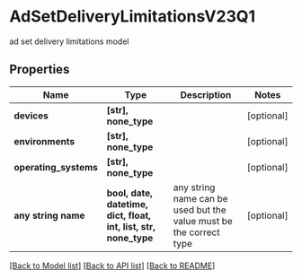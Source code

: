 # AdSetDeliveryLimitationsV23Q1

ad set delivery limitations model

## Properties
Name | Type | Description | Notes
------------ | ------------- | ------------- | -------------
**devices** | **[str], none_type** |  | [optional] 
**environments** | **[str], none_type** |  | [optional] 
**operating_systems** | **[str], none_type** |  | [optional] 
**any string name** | **bool, date, datetime, dict, float, int, list, str, none_type** | any string name can be used but the value must be the correct type | [optional]

[[Back to Model list]](../README.md#documentation-for-models) [[Back to API list]](../README.md#documentation-for-api-endpoints) [[Back to README]](../README.md)


